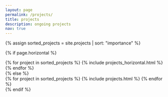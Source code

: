 ```yaml
---
layout: page
permalink: /projects/
title: projects
description: ongoing projects
nav: true
---
```


{% assign sorted_projects = site.projects | sort: "importance" %}
<!-- Generate cards for each project -->
{% if page.horizontal %}
  <div class="container">
    <div class="row row-cols-2">
    {% for project in sorted_projects %}
      {% include projects_horizontal.html %}
    {% endfor %}
    </div>
  </div>
{% else %}
  <div class="grid">
    {% for project in sorted_projects %}
      {% include projects.html %}
    {% endfor %}
  </div>
{% endif %}


<!-- ### 2020/2021 (spring)

- "Mathematical models of social evolution". [Toulouse Summer School in Quantitative Social Sciences](https://www.tse-fr.eu/toulouse-summer-school-quantitative-social-sciences){:target="\_blank"}.

### 2020/2021 (fall)

- "Introduction to Ecology for Economists". [Master 2 Environmental and Natural Resources Economics](https://www.tse-fr.eu/erna){:target="\_blank"}.

- "Population Demography and Evolutionary Ecology" (co-taught with [Simon Blanchet](http://simonblanchet.weebly.com/){:target="\_blank"}. [Master 2 Environmental and Natural Resources Economics](https://www.tse-fr.eu/erna){:target="\_blank"}.

### 2019/2020 (fall)

- "Introduction to Ecology for Economists". [Master 2 Environmental and Natural Resources Economics](https://www.tse-fr.eu/erna){:target="\_blank"}.

- "Population Demography and Evolutionary Ecology" (co-taught with [Simon Blanchet](http://simonblanchet.weebly.com/){:target="\_blank"}. [Master 2 Environmental and Natural Resources Economics](https://www.tse-fr.eu/erna){:target="\_blank"}.


### 2018/2019 (spring)

- "Advanced Behavioral and Experimental Economics II" (co-taught with [Ingela Alger](https://ingelaalger.weebly.com/){:target="\_blank"}, [Michael Becher](https://www.ie.edu/school-global-public-affairs/faculty-and-research/faculty/michael-becher/){:target="\_blank"}, [Paul Seabright](https://paulseabright.com/){:target="\_blank"},
and
[Jonathan Stieglitz](https://www.iast.fr/people/jonathan-stieglitz){:target="\_blank"}).
[Doctoral program](https://www.tse-fr.eu/doctoral-program){:target="\_blank"}.

### 2018/2019 (fall)

- "Introduction to Ecology for Economists".
[Master 2 Environmental and Natural Resources Economics](https://www.tse-fr.eu/erna){:target="\_blank"}.

- "Population Demography and Evolutionary Ecology" (co-taught with [Simon Blanchet](http://simonblanchet.weebly.com/){:target="\_blank"} and
[Jean Clobert](https://scholar.google.com/citations?user=aq9GnD4AAAAJ){:target="\_blank"}). [Master 2 Environmental and Natural Resources Economics](https://www.tse-fr.eu/erna){:target="\_blank"}.


### 2017/2018 (fall)

- "Economics and the Environment for Economists" (co-taught with
[Jean-Pierre Amigues](https://www.tse-fr.eu/people/jean-pierre-amigues){:target="\_blank"},
[Alexis Chaine](https://scholar.google.com/citations?user=U7NInY8AAAAJ){:target="\_blank"},
[Jean Clobert](https://scholar.google.com/citations?user=aq9GnD4AAAAJ){:target="\_blank"},
[Étienne Danchin](http://www.edanchin.fr/?lang=en){:target="\_blank"},
[Marion Desquilbet](https://www.tse-fr.eu/people/marion-desquilbet){:target="\_blank"},
[Michel Loreau](https://scholar.google.co.uk/citations?user=eQNM6tAAAAAJ){:target="\_blank"},
and
[Claire de Mazancourt](https://scholar.google.fi/citations?user=mwd0mqUAAAAJ&hl=fi){:target="\_blank"}. [Master 2 Environmental and Natural Resources Economics](https://www.tse-fr.eu/erna){:target="\_blank"}.

- "Economics and Evolution" (co-taught with [Ingela Alger](https://ingelaalger.weebly.com/){:target="\_blank"}, Jean-Pierre Amigues, [Paul Seabright](https://paulseabright.com/){:target="\_blank"}, and
[Jörgen Weibull](https://sites.google.com/site/joergenweibull/){:target="\_blank"}).
[Doctoral program](https://www.tse-fr.eu/doctoral-program){:target="\_blank"}. -->

<!--For now, this page is assumed to be a static description of your courses. You can convert it to a collection similar to `_projects/` so that you can have a dedicated page for each course.

Organize your courses by years, topics, or universities, however you like!-->
